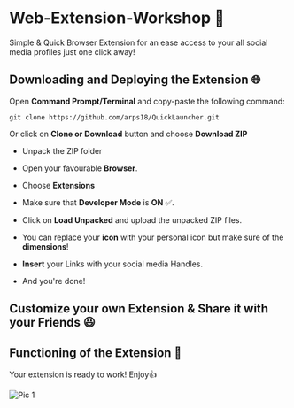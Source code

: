 # Web-Extension-Workshop 🚀

Simple & Quick Browser Extension for an ease access to your all social media profiles just one click away!

## Downloading and Deploying the Extension 🌐

Open __Command Prompt/Terminal__ and copy-paste the following command:
```
git clone https://github.com/arps18/QuickLauncher.git
```

Or click on __Clone or Download__ button and choose __Download ZIP__     
* Unpack the ZIP folder
* Open your favourable __Browser__.
* Choose  __Extensions__

* Make sure that __Developer Mode__ is  __ON__ ✅. 
* Click on __Load Unpacked__ and upload the unpacked ZIP files.
* You can replace your __icon__ with your personal icon but make sure of the __dimensions__!
* __Insert__ your Links with your social media Handles.
* And you're done! 



## Customize your own Extension & Share it with your Friends :smiley:

## Functioning of the Extension :purple_heart:

Your extension is ready to work! Enjoy:thumbsup:

![Pic 1](https://user-images.githubusercontent.com/47818179/86615003-78901500-bfd1-11ea-8381-4f7c4577ae66.png)

